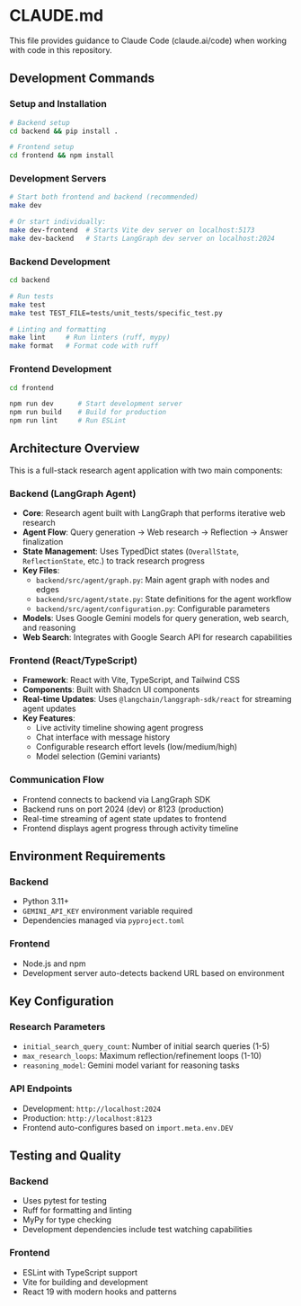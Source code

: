 # CLAUDE.md

This file provides guidance to Claude Code (claude.ai/code) when working with code in this repository.

## Development Commands

### Setup and Installation
```bash
# Backend setup
cd backend && pip install .

# Frontend setup  
cd frontend && npm install
```

### Development Servers
```bash
# Start both frontend and backend (recommended)
make dev

# Or start individually:
make dev-frontend  # Starts Vite dev server on localhost:5173
make dev-backend   # Starts LangGraph dev server on localhost:2024
```

### Backend Development
```bash
cd backend

# Run tests
make test
make test TEST_FILE=tests/unit_tests/specific_test.py

# Linting and formatting
make lint     # Run linters (ruff, mypy)
make format   # Format code with ruff
```

### Frontend Development
```bash
cd frontend

npm run dev      # Start development server
npm run build    # Build for production
npm run lint     # Run ESLint
```

## Architecture Overview

This is a full-stack research agent application with two main components:

### Backend (LangGraph Agent)
- **Core**: Research agent built with LangGraph that performs iterative web research
- **Agent Flow**: Query generation → Web research → Reflection → Answer finalization
- **State Management**: Uses TypedDict states (`OverallState`, `ReflectionState`, etc.) to track research progress
- **Key Files**:
  - `backend/src/agent/graph.py`: Main agent graph with nodes and edges
  - `backend/src/agent/state.py`: State definitions for the agent workflow
  - `backend/src/agent/configuration.py`: Configurable parameters
- **Models**: Uses Google Gemini models for query generation, web search, and reasoning
- **Web Search**: Integrates with Google Search API for research capabilities

### Frontend (React/TypeScript)
- **Framework**: React with Vite, TypeScript, and Tailwind CSS
- **Components**: Built with Shadcn UI components
- **Real-time Updates**: Uses `@langchain/langgraph-sdk/react` for streaming agent updates
- **Key Features**:
  - Live activity timeline showing agent progress
  - Chat interface with message history
  - Configurable research effort levels (low/medium/high)
  - Model selection (Gemini variants)

### Communication Flow
- Frontend connects to backend via LangGraph SDK
- Backend runs on port 2024 (dev) or 8123 (production)
- Real-time streaming of agent state updates to frontend
- Frontend displays agent progress through activity timeline

## Environment Requirements

### Backend
- Python 3.11+
- `GEMINI_API_KEY` environment variable required
- Dependencies managed via `pyproject.toml`

### Frontend  
- Node.js and npm
- Development server auto-detects backend URL based on environment

## Key Configuration

### Research Parameters
- `initial_search_query_count`: Number of initial search queries (1-5)
- `max_research_loops`: Maximum reflection/refinement loops (1-10)
- `reasoning_model`: Gemini model variant for reasoning tasks

### API Endpoints
- Development: `http://localhost:2024`
- Production: `http://localhost:8123`
- Frontend auto-configures based on `import.meta.env.DEV`

## Testing and Quality

### Backend
- Uses pytest for testing
- Ruff for formatting and linting
- MyPy for type checking
- Development dependencies include test watching capabilities

### Frontend
- ESLint with TypeScript support
- Vite for building and development
- React 19 with modern hooks and patterns